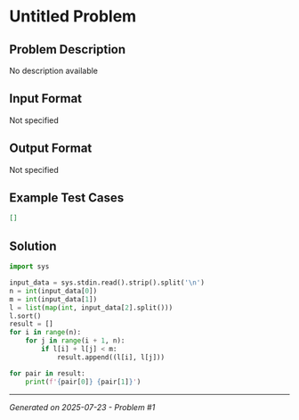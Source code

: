 # Untitled Problem

## Problem Description
No description available

## Input Format
Not specified

## Output Format
Not specified

## Example Test Cases
```json
[]
```

## Solution
```python
import sys

input_data = sys.stdin.read().strip().split('\n')
n = int(input_data[0])
m = int(input_data[1])
l = list(map(int, input_data[2].split()))
l.sort()  
result = []
for i in range(n):
    for j in range(i + 1, n):
        if l[i] + l[j] < m:
            result.append((l[i], l[j]))

for pair in result:
    print(f'{pair[0]} {pair[1]}')
```

---
*Generated on 2025-07-23 - Problem #1*